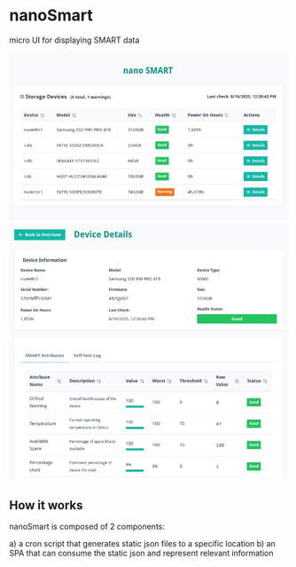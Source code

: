 # nanoSmart
micro UI for displaying SMART data


![Overview](zarf/screenshots/overview.jpg)
![Detail](zarf/screenshots/detail.jpg)

## How it works

nanoSmart is composed of 2 components:

a) a cron script that generates static json files to a specific location
b) an SPA that can consume the static json and represent relevant information